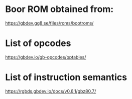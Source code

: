 # Boor ROM obtained from:
https://gbdev.gg8.se/files/roms/bootroms/

# List of opcodes
https://gbdev.io/gb-opcodes/optables/

# List of instruction semantics
https://rgbds.gbdev.io/docs/v0.6.1/gbz80.7/
